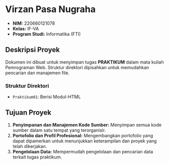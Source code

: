 # Virzan Pasa Nugraha

- **NIM:** 220660121078
- **Kelas:** IF-VA
- **Program Studi:** Informatika (FTI)

## Deskripsi Proyek
Dokumen ini dibuat untuk menyimpan tugas **PRAKTIKUM** dalam mata kuliah Pemrograman Web. Struktur direktori dipisahkan untuk memudahkan pencarian dan manajemen file.

### Struktur Direktori
- `Praktikum01`: Berisi Modul-HTML

## Tujuan Proyek
1. **Penyimpanan dan Manajemen Kode Sumber:** Menyimpan semua kode sumber dalam satu tempat yang terorganisir.
2. **Portofolio dan Profil Profesional:** Mengembangkan portofolio yang dapat dipamerkan untuk menunjukkan keterampilan dan proyek yang telah dikerjakan.
3. **Pengelolaan Data:** Mempermudah pengelolaan dan pencarian data terkait tugas praktikum.
